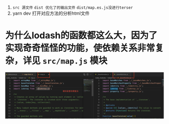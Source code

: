 1.  `src 源文件` `dist 优化了的输出文件` `dist/map.es.js没进行terser`
2. yarn dev 打开对应方法的分析html文件
# 为什么lodash的函数都这么大，因为了实现奇奇怪怪的功能，使依赖关系非常复杂，详见 `src/map.js` 模块
![pic](https://github.com/leohai/pref-lodash/blob/master/pic.png)
